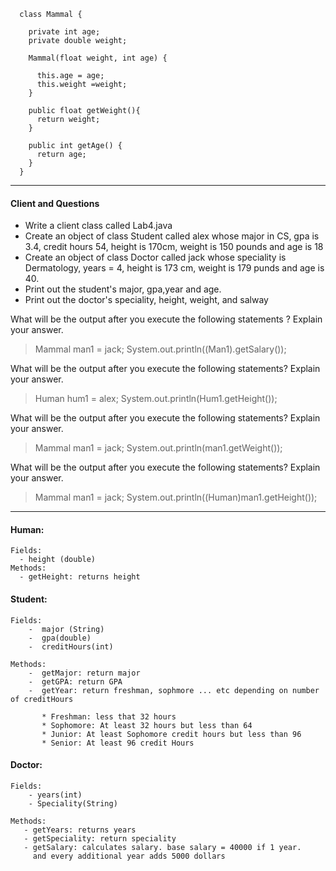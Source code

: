 
```
  class Mammal {

    private int age;
    private double weight;

    Mammal(float weight, int age) {

      this.age = age;
      this.weight =weight;
    }

    public float getWeight(){
      return weight;
    }

    public int getAge() {
      return age;
    }
  }
```

***
#### Client and Questions

- Write a client class called Lab4.java
- Create an object of class Student called alex whose major in CS, gpa is 3.4, credit hours 54, height is 170cm, weight is 150 pounds and age is 18
- Create an object of class Doctor called jack whose speciality is Dermatology, years = 4, height is 173 cm, weight is 179 punds and age is 40.
- Print out the student's major, gpa,year and age.
- Print out the doctor's speciality, height, weight, and salway

What will be the output after you execute the following statements ? Explain your answer.

  >Mammal man1 = jack;
  System.out.println((Man1).getSalary());

What will be the output after you execute the following statements? Explain your answer.

> Human hum1 = alex;
System.out.println(Hum1.getHeight());

What will be the output after you execute the following statements? Explain your answer.

> Mammal man1 = jack;
System.out.println(man1.getWeight());

What will be the output after you execute the following statements? Explain your answer.

> Mammal man1 = jack;
System.out.println((Human)man1.getHeight());


***
#### Human:
    Fields:
      - height (double)
    Methods:
      - getHeight: returns height

#### Student:
    Fields:
        -  major (String)
        -  gpa(double)
        -  creditHours(int)

    Methods:
        -  getMajor: return major
        -  getGPA: return GPA
        -  getYear: return freshman, sophmore ... etc depending on number of creditHours

           * Freshman: less that 32 hours
           * Sophomore: At least 32 hours but less than 64
           * Junior: At least Sophomore credit hours but less than 96
           * Senior: At least 96 credit Hours

#### Doctor:

    Fields:
        - years(int)
        - Speciality(String)

    Methods:
       - getYears: returns years
       - getSpeciality: return speciality
       - getSalary: calculates salary. base salary = 40000 if 1 year.
         and every additional year adds 5000 dollars
